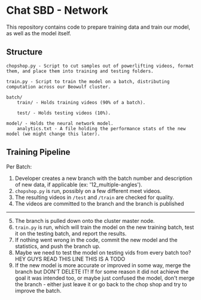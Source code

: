 # Chat SBD - Network

This repository contains code to prepare training data and train our model, as well as the model itself.

## Structure

```
chopshop.py - Script to cut samples out of powerlifting videos, format them, and place them into training and testing folders.

train.py - Script to train the model on a batch, distributing computation across our Beowulf cluster.

batch/
    train/ - Holds training videos (90% of a batch).

    test/ - Holds testing videos (10%).

model/ - Holds the neural network model.
    analytics.txt - A file holding the performance stats of the new model (we might change this later).
```

## Training Pipeline

Per Batch:

1. Developer creates a new branch with the batch number and description of new data, if applicable (ex: '12_multiple-angles').
3. `chopshop.py` is run, possibly on a few different meet videos.
4. The resulting videos in `/test` and `/train` are checked for quality.
5. The videos are committed to the branch and the branch is published

---

5. The branch is pulled down onto the cluster master node.
6. `train.py` is run, which will train the model on the new training batch, test it on the testing batch, and report the results.
7. If nothing went wrong in the code, commit the new model and the statistics, and push the branch up.
8. Maybe we need to test the model on testing vids from every batch too? HEY GUYS READ THIS LINE THIS IS A TODO
9. If the new model is more accurate or improved in some way, merge the branch but DON'T DELETE IT! If for some reason it did not achieve the goal it was intended too, or maybe just confused the model, don't merge the branch - either just leave it or go back to the chop shop and try to improve the batch.
